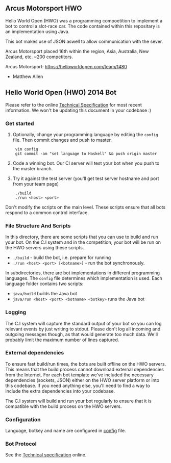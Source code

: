 ## Arcus Motorsport HWO

 Hello World Open (HWO) was a programming compoetition to implement a bot to control a slot-race car. 
 The code contained within this repositary is an implementation using Java.

 This bot makes use of JSON aswell to allow communication with the sever.

 Arcus Motorsport placed 16th within the region, Asia, Australia, New Zealand, etc. ~200 competitors.
 
 Arcus Motorsport: https://helloworldopen.com/team/1480
 - Matthew Allen

## Hello World Open (HWO) 2014 Bot 

Please refer to the online [Technical Specification](https://helloworldopen.com/techspec)
for most recent information. We won't be updating this document in your codebase :)

### Get started

1. Optionally, change your programming language by editing the `config` file.
   Then commit changes and push to master.

        vim config
        git commit -am "set language to Haskell" && push origin master

2. Code a winning bot. Our CI server will test your bot when you push to the
   master branch.

3. Try it against the test server (you'll get test server hostname and port
   from your team page)

        ./build
        ./run <host> <port>

Don't modify the scripts on the main level. These scripts ensure that all bots
respond to a common control interface.

### File Structure And Scripts

In this directory, there are some scripts that you can use to build and run your bot.
On the C.I system and in the competition, your bot will be run on the HWO servers
using these scripts.

- `./build` - build the bot, i.e. prepare for running
- `./run <host> <port> [<botname>]` - run the bot synchronously.

In subdirectories, there are bot implementations in different programming languages. The
`config` file determines which implementation is used. Each language folder contains two
scripts:

- `java/build` builds the Java bot
- `java/run <host> <port> <botname> <botkey>` runs the Java bot

### Logging

The C.I system will capture the standard output of your bot so you can log relevant events
by just writing to stdout. Please don't log all incoming and outgoing messages though, as
that would generate too much data. We'll probably limit the maximum number of lines captured.

### External dependencies

To ensure fast build/run times, the bots are built offline on the HWO servers. This means
that the build process cannot download external dependencies from the Internet. For each
bot template we've included the necessary dependencies (sockets, JSON) either on the
HWO server platform or into this codebase. If you need anything else, you'll need to find a way to
include the extra dependencies into your codebase.

The C.I system will build and run your bot regularly to ensure that it is compatible with
the build process on the HWO servers.

### Configuration

Language, botkey and name are configured in [config](config) file.

### Bot Protocol

See the [Technical specification](https://helloworldopen.com/techspec) online.
